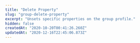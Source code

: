 ```yaml
---
title: "Delete Property"
slug: "group-delete-property"
excerpt: "Unsets specific properties on the group profile."
hidden: false
createdAt: "2020-10-20T00:41:26.260Z"
updatedAt: "2020-12-16T22:45:06.873Z"
---
```

